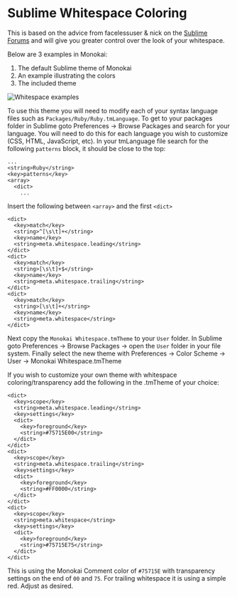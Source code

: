 Sublime Whitespace Coloring
===========================
This is based on the advice from facelessuser & nick on the [Sublime Forums][1] and will give you greater control over the look of your whitespace.

Below are 3 examples in Monokai: 

1. The default Sublime theme of Monokai
2. An example illustrating the colors
3. The included theme

![Whitespace examples][example]

To use this theme you will need to modify each of your syntax language files such as `Packages/Ruby/Ruby.tmLanguage`. To get to your packages folder in Sublime goto Preferences -> Browse Packages and search for your language. You will need to do this for each language you wish to customize (CSS, HTML, JavaScript, etc).  In your tmLanguage file search for the following `patterns` block, it should be close to the top:

    ...
    <string>Ruby</string>
    <key>patterns</key>
    <array>
      <dict>
        ...

Insert the following between `<array>` and the first `<dict>`

    <dict>
      <key>match</key>
      <string>^[\s\t]+</string>
      <key>name</key>
      <string>meta.whitespace.leading</string>
    </dict>
    <dict>
      <key>match</key>
      <string>[\s\t]+$</string>
      <key>name</key>
      <string>meta.whitespace.trailing</string>
    </dict>
    <dict>
      <key>match</key>
      <string>[\s\t]+</string>
      <key>name</key>
      <string>meta.whitespace</string>
    </dict>

Next copy the `Monokai Whitespace.tmTheme` to your `User` folder.  In Sublime goto Preferences -> Browse Packages -> open the `User` folder in your file system.  Finally select the new theme with Preferences -> Color Scheme -> User -> Monokai Whitespace.tmTheme

If you wish to customize your own theme with whitespace coloring/transparency add the following in the .tmTheme of your choice:

    <dict>
      <key>scope</key>
      <string>meta.whitespace.leading</string>
      <key>settings</key>
      <dict>
        <key>foreground</key>
        <string>#75715E00</string>
      </dict>
    </dict>
    <dict>
      <key>scope</key>
      <string>meta.whitespace.trailing</string>
      <key>settings</key>
      <dict>
        <key>foreground</key>
        <string>#FF0000</string>
      </dict>
    </dict>
    <dict>
      <key>scope</key>
      <string>meta.whitespace</string>
      <key>settings</key>
      <dict>
        <key>foreground</key>
        <string>#75715E75</string>
      </dict>
    </dict>

This is using the Monokai Comment color of `#75715E` with transparency settings on the end of `00` and `75`.  For trailing whitespace it is using a simple red.  Adjust as desired.

[1]: http://www.sublimetext.com/forum/viewtopic.php?f=3&t=6161
[example]: https://github.com/ckovey/sublime-whitespace-coloring/raw/master/example.png